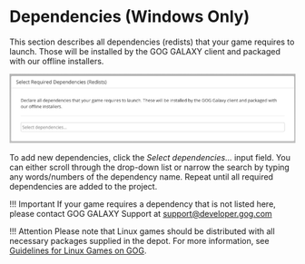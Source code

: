 # Dependencies (Windows Only)

This section describes all dependencies (redists) that your game requires to launch. Those will be installed by the GOG GALAXY client and packaged with our offline installers.

![Dependencies](_assets/bc-dependencies-empty.png)

To add new dependencies, click the *Select dependencies…* input field. You can either scroll through the drop-down list or narrow the search by typing any words/numbers of the dependency name. Repeat until all required dependencies are added to the project.

!!! Important
    If your game requires a dependency that is not listed here, please contact GOG GALAXY Support at support@developer.gog.com

!!! Attention
    Please note that Linux games should be distributed with all necessary packages supplied in the depot. For more information, see [Guidelines for Linux Games on GOG](linux-guidelines.md).